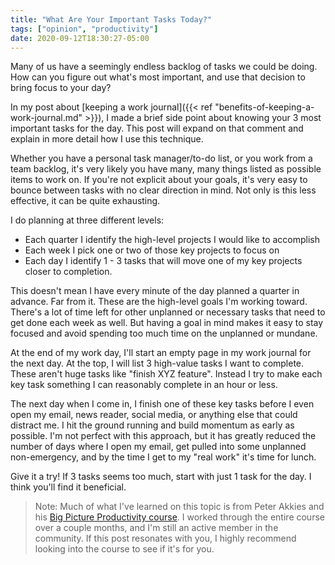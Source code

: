 ```yaml
---
title: "What Are Your Important Tasks Today?"
tags: ["opinion", "productivity"]
date: 2020-09-12T18:30:27-05:00
---
```


Many of us have a seemingly endless backlog of tasks we could be doing. How can you figure out what's most important, and use that decision to bring focus to your day?

<!--more-->

In my post about [keeping a work journal]({{< ref "benefits-of-keeping-a-work-journal.md" >}}), I made a brief side point about knowing your 3 most important tasks for the day. This post will expand on that comment and explain in more detail how I use this technique.

Whether you have a personal task manager/to-do list, or you work from a team backlog, it's very likely you have many, many things listed as possible items to work on. If you're not explicit about your goals, it's very easy to bounce between tasks with no clear direction in mind. Not only is this less effective, it can be quite exhausting.

I do planning at three different levels:

* Each quarter I identify the high-level projects I would like to accomplish
* Each week I pick one or two of those key projects to focus on
* Each day I identify 1 - 3 tasks that will move one of my key projects closer to completion.

This doesn't mean I have every minute of the day planned a quarter in advance. Far from it. These are the high-level goals I'm working toward. There's a lot of time left for other unplanned or necessary tasks that need to get done each week as well. But having a goal in mind makes it easy to stay focused and avoid spending too much time on the unplanned or mundane.

At the end of my work day, I'll start an empty page in my work journal for the next day. At the top, I will list 3 high-value tasks I want to complete. These aren't huge tasks like "finish XYZ feature". Instead I try to make each key task something I can reasonably complete in an hour or less. 

The next day when I come in, I finish one of these key tasks before I even open my email, news reader, social media, or anything else that could distract me. I hit the ground running and build momentum as early as possible. I'm not perfect with this approach, but it has greatly reduced the number of days where I open my email, get pulled into some unplanned non-emergency, and by the time I get to my "real work" it's time for lunch.

Give it a try! If 3 tasks seems too much, start with just 1 task for the day. I think you'll find it beneficial.

> Note: Much of what I've learned on this topic is from Peter Akkies and his [Big Picture Productivity course](https://peterakkies.net/products/big-picture-productivity). I worked through the entire course over a couple months, and I'm still an active member in the community. If this post resonates with you, I highly recommend looking into the course to see if it's for you.